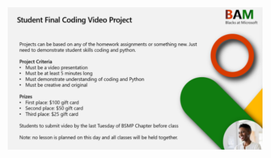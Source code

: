 <!-- /final_student_video_project/README.md -->  
![](../../_media/lessons/student_video_project.png)